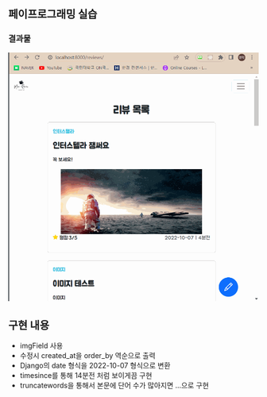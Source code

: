 ## 페이프로그래밍 실습

### 결과물

![](/2022-10-07.gif)

## 구현 내용

- imgField 사용
- 수정시 created_at을 order_by 역순으로 출력
- Django의 date 형식을 2022-10-07 형식으로 변환
- timesince를 통해 14분전 처럼 보이게끔 구현
- truncatewords을 통해서 본문에 단어 수가 많아지면 ...으로 구현
